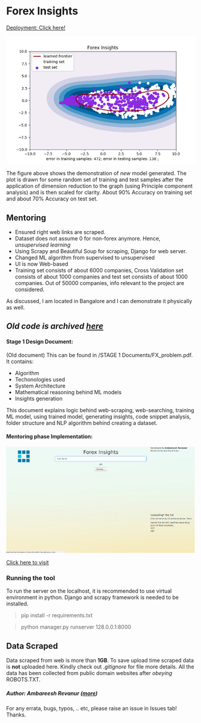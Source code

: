 # Forex Insights
 
[Deployment: Click here!](https://business-forex-insights.herokuapp.com/)

![New Model](https://github.com/revanurambareesh/forexInsights/blob/master/Stage%201%20documents/diagrams/twoDplot.png)

The figure above shows the demonstration of *new* model generated. The plot is drawn for some random set of training and test samples after the application of dimension reduction to the graph (using Principle component analysis) and is then scaled for clarity.
About 90% Accuracy on training set and about 70% Accuracy on test set.

## Mentoring

* Ensured right web links are scraped.
* Dataset does not assume 0 for non-forex anymore. Hence, *unsupervised learning*
* Using Scrapy and Beautiful Soup for scraping, Django for web server.
* Changed ML algorithm from supervised to unsupervised
* UI is now Web-based
* Training set consists of about 6000 companies, Cross Validation set consists of about 1000 companies and test set consists of about 1000 companies. Out of 50000 companies, info relevant to the project are considered.

As discussed, I am located in Bangalore and I can demonstrate it physically as well.

*Old code is archived [here](https://github.com/revanurambareesh/forexInsightsQtUI)*
-----

#### Stage 1 Design Document:
(Old document) This can be found in /STAGE 1 Documents/FX_problem.pdf.
It contains:  
* Algorithm
* Techonologies used
* System Architecture
* Mathematical reasoning behind ML models
* Insights generation

This document explains logic behind web-scraping, web-searching, training ML model, using trained model, generating insights, code snippet analysis, folder structure and NLP algorithm behind creating a dataset.

#### Mentoring phase Implementation:
![HTML UI](https://github.com/revanurambareesh/forexInsights/blob/master/Stage%201%20documents/demo/demo.png)

[Click here to visit](https://business-forex-insights.herokuapp.com/)

### Running the tool
To run the server on the localhost, it is recommended to use virtual environment in python.
Django and scrapy framework is needed to be installed.

> pip install -r requirements.txt

> python manager.py runserver 128.0.0.1:8000

## Data Scraped

Data scraped from web is more than **1GB**. To save upload time scraped data is **not** uploaded here.
Kindly check out *.gitignore* for file more details.
All the data has been collected from public domain websites after *obeying* ROBOTS.TXT.

##### Author: **Ambareesh Revanur**  ([more](https://in.linkedin.com/in/ambareeshr))
For any errata, bugs, typos, .. etc, please raise an issue in Issues tab! Thanks.
